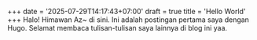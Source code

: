 +++
date = '2025-07-29T14:17:43+07:00'
draft = true
title = 'Hello World'
+++
Halo! Himawan Az~ di sini. Ini adalah postingan pertama saya dengan Hugo.
Selamat membaca tulisan-tulisan saya lainnya di blog ini yaa.